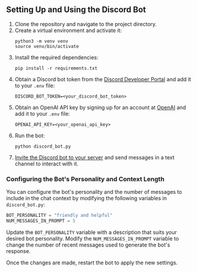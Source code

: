 ## Setting Up and Using the Discord Bot

1. Clone the repository and navigate to the project directory.
2. Create a virtual environment and activate it:
   ```
   python3 -m venv venv
   source venv/bin/activate
   ```
3. Install the required dependencies:
   ```
   pip install -r requirements.txt
   ```
4. Obtain a Discord bot token from the [Discord Developer Portal](https://discord.com/developers/applications) and add it to your `.env` file:
   ```
   DISCORD_BOT_TOKEN=<your_discord_bot_token>
   ```
5. Obtain an OpenAI API key by signing up for an account at [OpenAI](https://beta.openai.com/signup/) and add it to your `.env` file:
   ```
   OPENAI_API_KEY=<your_openai_api_key>
   ```
6. Run the bot:
   ```
   python discord_bot.py
   ```
7. [Invite the Discord bot to your server](https://discordpy.readthedocs.io/en/latest/discord.html) and send messages in a text channel to interact with it.

### Configuring the Bot's Personality and Context Length

You can configure the bot's personality and the number of messages to include in the chat context by modifying the following variables in `discord_bot.py`:

```python
BOT_PERSONALITY = "friendly and helpful"
NUM_MESSAGES_IN_PROMPT = 5
```

Update the `BOT_PERSONALITY` variable with a description that suits your desired bot personality. Modify the `NUM_MESSAGES_IN_PROMPT` variable to change the number of recent messages used to generate the bot's response.

Once the changes are made, restart the bot to apply the new settings.